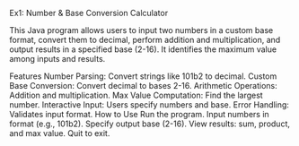 Ex1: Number & Base Conversion Calculator

This Java program allows users to input two numbers in a custom base format, convert them to decimal, perform addition and multiplication, and output results in a specified base (2-16). It identifies the maximum value among inputs and results.

Features
Number Parsing: Convert strings like 101b2 to decimal.
Custom Base Conversion: Convert decimal to bases 2-16.
Arithmetic Operations: Addition and multiplication.
Max Value Computation: Find the largest number.
Interactive Input: Users specify numbers and base.
Error Handling: Validates input format.
How to Use
Run the program.
Input numbers in format (e.g., 101b2).
Specify output base (2-16).
View results: sum, product, and max value.
Quit to exit.
